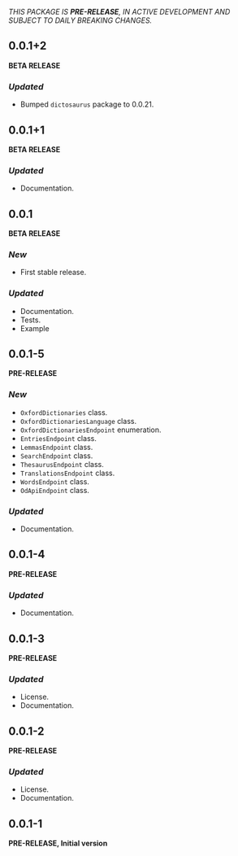 <!-- 
BSD 3-Clause License
Copyright (c) 2022, GM Consult Pty Ltd
All rights reserved. 
-->

*THIS PACKAGE IS **PRE-RELEASE**, IN ACTIVE DEVELOPMENT AND SUBJECT TO DAILY BREAKING CHANGES.*

## 0.0.1+2
**BETA RELEASE**

### *Updated*
* Bumped `dictosaurus` package to 0.0.21.

## 0.0.1+1
**BETA RELEASE**

### *Updated*
* Documentation.

## 0.0.1
**BETA RELEASE**

### *New*
* First stable release.

### *Updated*
* Documentation.
* Tests.
* Example


## 0.0.1-5
**PRE-RELEASE**

### *New*
* `OxfordDictionaries` class.
* `OxfordDictionariesLanguage` class.
* `OxfordDictionariesEndpoint` enumeration.
* `EntriesEndpoint` class.
* `LemmasEndpoint` class.
* `SearchEndpoint` class.
* `ThesaurusEndpoint` class.
* `TranslationsEndpoint` class.
* `WordsEndpoint` class.
* `OdApiEndpoint` class.

### *Updated*
* Documentation.

## 0.0.1-4
**PRE-RELEASE**

### *Updated*
* Documentation.

## 0.0.1-3
**PRE-RELEASE**

### *Updated*
* License.
* Documentation.

## 0.0.1-2
**PRE-RELEASE**

### *Updated*
* License.
* Documentation.

## 0.0.1-1
**PRE-RELEASE, Initial version**

<!-- 
### *Breaking changes*
* None

### *New*
* New package

### *Bug fixes*

### *Updated*
* Dependencies.
* Tests.
* Documentation.
* Examples. 
-->